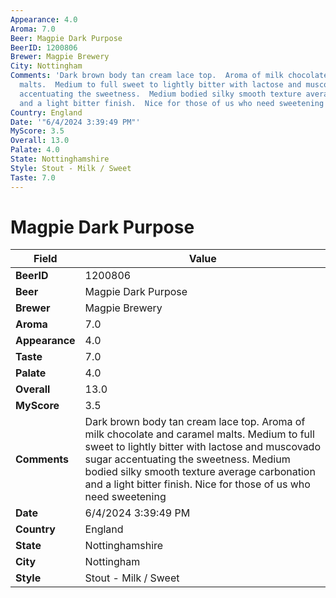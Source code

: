 ```yaml
---
Appearance: 4.0
Aroma: 7.0
Beer: Magpie Dark Purpose
BeerID: 1200806
Brewer: Magpie Brewery
City: Nottingham
Comments: 'Dark brown body tan cream lace top.  Aroma of milk chocolate and caramel
  malts.  Medium to full sweet to lightly bitter with lactose and muscovado sugar
  accentuating the sweetness.  Medium bodied silky smooth texture average carbonation
  and a light bitter finish.  Nice for those of us who need sweetening '
Country: England
Date: '"6/4/2024 3:39:49 PM"'
MyScore: 3.5
Overall: 13.0
Palate: 4.0
State: Nottinghamshire
Style: Stout - Milk / Sweet
Taste: 7.0
---
```


# Magpie Dark Purpose

| Field         | Value |
|---------------|-------|
| **BeerID** | 1200806 |
| **Beer** | Magpie Dark Purpose |
| **Brewer** | Magpie Brewery |
| **Aroma** | 7.0 |
| **Appearance** | 4.0 |
| **Taste** | 7.0 |
| **Palate** | 4.0 |
| **Overall** | 13.0 |
| **MyScore** | 3.5 |
| **Comments** | Dark brown body tan cream lace top.  Aroma of milk chocolate and caramel malts.  Medium to full sweet to lightly bitter with lactose and muscovado sugar accentuating the sweetness.  Medium bodied silky smooth texture average carbonation and a light bitter finish.  Nice for those of us who need sweetening  |
| **Date** | 6/4/2024 3:39:49 PM |
| **Country** | England |
| **State** | Nottinghamshire |
| **City** | Nottingham |
| **Style** | Stout - Milk / Sweet |
